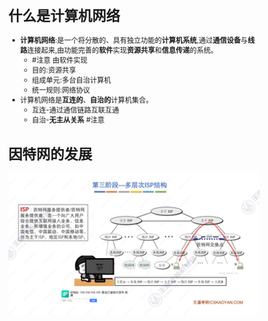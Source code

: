 # 什么是计算机网络
- **计算机网络**:是一个将分散的、具有独立功能的**计算机系统**,通过**通信设备**与**线路**连接起来,由功能完善的**软件**实现**资源共享**和**信息传递**的系统。
	- #注意 由软件实现
	- 目的:资源共享
	- 组成单元:多台自治计算机
	- 统一规则:网络协议
- 计算机网络是**互连的**、**自治的**计算机集合。
	- 互连-通过通信链路互联互通
	- 自治-**无主从关系** #注意 


# 因特网的发展
![](attachments/Pasted%20image%2020220928114230.png)